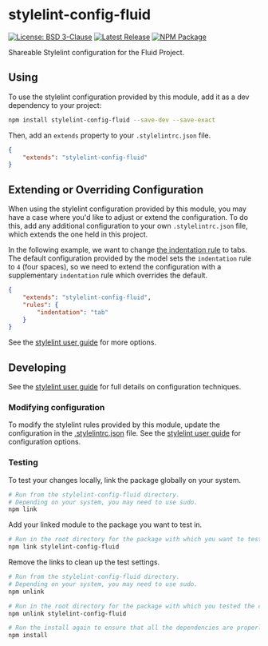 # stylelint-config-fluid

[![License: BSD 3-Clause](https://badgen.net/github/license/fluid-project/stylelint-config-fluid/)](https://github.com/fluid-project/stylelint-config-fluid/blob/main/LICENSE.md)
[![Latest Release](https://badgen.net/github/release/fluid-project/stylelint-config-fluid/)](https://github.com/fluid-project/stylelint-config-fluid/releases/latest/)
[![NPM Package](https://badgen.net/npm/v/stylelint-config-fluid)](https://www.npmjs.com/package/stylelint-config-fluid)

Shareable Stylelint configuration for the Fluid Project.

## Using

To use the stylelint configuration provided by this module, add it as a dev dependency to your project:

```bash
npm install stylelint-config-fluid --save-dev --save-exact
```

Then, add an `extends` property to your `.stylelintrc.json` file.

```json
{
    "extends": "stylelint-config-fluid"
}
```

## Extending or Overriding Configuration

When using the stylelint configuration provided by this module, you may have a case where you'd like to adjust or extend the configuration. To do this, add any additional configuration to your own `.stylelintrc.json` file, which extends the one held in this project.

In the following example, we want to change [the indentation rule](https://stylelint.io/user-guide/rules/indentation) to tabs. The default configuration provided by the model sets the `indentation` rule to `4` (four spaces), so we need to extend the configuration with a supplementary `indentation` rule which overrides the default.

```json
{
    "extends": "stylelint-config-fluid",
    "rules": {
        "indentation": "tab"
    }
}
```

See the [stylelint user guide](https://stylelint.io/user-guide/configure#extends) for more options.

## Developing

See the [stylelint user guide](https://stylelint.io/user-guide/configure) for full details on configuration techniques.

### Modifying configuration

To modify the stylelint rules provided by this module, update the configuration in the [.stylelintrc.json](.stylelintrc.json) file. See the [stylelint user guide](https://stylelint.io/user-guide/configure) for configuration options.

### Testing

To test your changes locally, link the package globally on your system.

```bash
# Run from the stylelint-config-fluid directory.
# Depending on your system, you may need to use sudo.
npm link
```

Add your linked module to the package you want to test in.

```bash
# Run in the root directory for the package with which you want to test the configuration.
npm link stylelint-config-fluid
```

Remove the links to clean up the test settings.

```bash
# Run from the stylelint-config-fluid directory.
# Depending on your system, you may need to use sudo.
npm unlink

# Run in the root directory for the package with which you tested the configuration.
npm unlink stylelint-config-fluid

# Run the install again to ensure that all the dependencies are properly installed.
npm install
```
